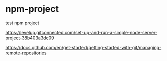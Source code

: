 # npm-project
test npm project

https://levelup.gitconnected.com/set-up-and-run-a-simple-node-server-project-38b403a3dc09

https://docs.github.com/en/get-started/getting-started-with-git/managing-remote-repositories



